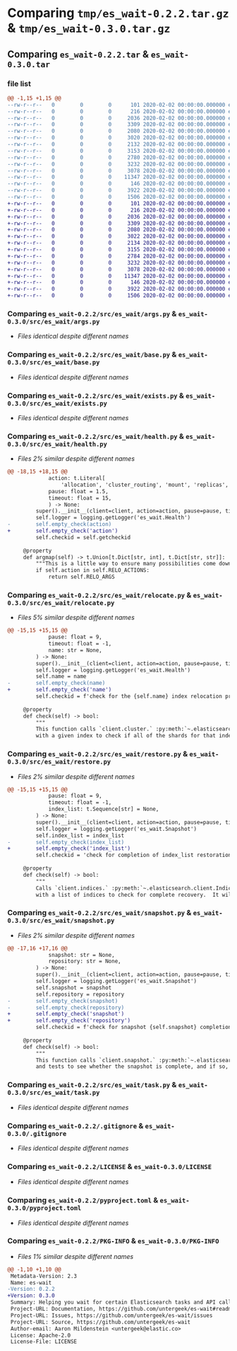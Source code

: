# Comparing `tmp/es_wait-0.2.2.tar.gz` & `tmp/es_wait-0.3.0.tar.gz`

## Comparing `es_wait-0.2.2.tar` & `es_wait-0.3.0.tar`

### file list

```diff
@@ -1,15 +1,15 @@
--rw-r--r--   0        0        0      101 2020-02-02 00:00:00.000000 es_wait-0.2.2/pytest.ini
--rw-r--r--   0        0        0      216 2020-02-02 00:00:00.000000 es_wait-0.2.2/src/es_wait/__init__.py
--rw-r--r--   0        0        0     2036 2020-02-02 00:00:00.000000 es_wait-0.2.2/src/es_wait/args.py
--rw-r--r--   0        0        0     3309 2020-02-02 00:00:00.000000 es_wait-0.2.2/src/es_wait/base.py
--rw-r--r--   0        0        0     2080 2020-02-02 00:00:00.000000 es_wait-0.2.2/src/es_wait/exists.py
--rw-r--r--   0        0        0     3020 2020-02-02 00:00:00.000000 es_wait-0.2.2/src/es_wait/health.py
--rw-r--r--   0        0        0     2132 2020-02-02 00:00:00.000000 es_wait-0.2.2/src/es_wait/relocate.py
--rw-r--r--   0        0        0     3153 2020-02-02 00:00:00.000000 es_wait-0.2.2/src/es_wait/restore.py
--rw-r--r--   0        0        0     2780 2020-02-02 00:00:00.000000 es_wait-0.2.2/src/es_wait/snapshot.py
--rw-r--r--   0        0        0     3232 2020-02-02 00:00:00.000000 es_wait-0.2.2/src/es_wait/task.py
--rw-r--r--   0        0        0     3078 2020-02-02 00:00:00.000000 es_wait-0.2.2/.gitignore
--rw-r--r--   0        0        0    11347 2020-02-02 00:00:00.000000 es_wait-0.2.2/LICENSE
--rw-r--r--   0        0        0      146 2020-02-02 00:00:00.000000 es_wait-0.2.2/README.md
--rw-r--r--   0        0        0     3922 2020-02-02 00:00:00.000000 es_wait-0.2.2/pyproject.toml
--rw-r--r--   0        0        0     1506 2020-02-02 00:00:00.000000 es_wait-0.2.2/PKG-INFO
+-rw-r--r--   0        0        0      101 2020-02-02 00:00:00.000000 es_wait-0.3.0/pytest.ini
+-rw-r--r--   0        0        0      216 2020-02-02 00:00:00.000000 es_wait-0.3.0/src/es_wait/__init__.py
+-rw-r--r--   0        0        0     2036 2020-02-02 00:00:00.000000 es_wait-0.3.0/src/es_wait/args.py
+-rw-r--r--   0        0        0     3309 2020-02-02 00:00:00.000000 es_wait-0.3.0/src/es_wait/base.py
+-rw-r--r--   0        0        0     2080 2020-02-02 00:00:00.000000 es_wait-0.3.0/src/es_wait/exists.py
+-rw-r--r--   0        0        0     3022 2020-02-02 00:00:00.000000 es_wait-0.3.0/src/es_wait/health.py
+-rw-r--r--   0        0        0     2134 2020-02-02 00:00:00.000000 es_wait-0.3.0/src/es_wait/relocate.py
+-rw-r--r--   0        0        0     3155 2020-02-02 00:00:00.000000 es_wait-0.3.0/src/es_wait/restore.py
+-rw-r--r--   0        0        0     2784 2020-02-02 00:00:00.000000 es_wait-0.3.0/src/es_wait/snapshot.py
+-rw-r--r--   0        0        0     3232 2020-02-02 00:00:00.000000 es_wait-0.3.0/src/es_wait/task.py
+-rw-r--r--   0        0        0     3078 2020-02-02 00:00:00.000000 es_wait-0.3.0/.gitignore
+-rw-r--r--   0        0        0    11347 2020-02-02 00:00:00.000000 es_wait-0.3.0/LICENSE
+-rw-r--r--   0        0        0      146 2020-02-02 00:00:00.000000 es_wait-0.3.0/README.md
+-rw-r--r--   0        0        0     3922 2020-02-02 00:00:00.000000 es_wait-0.3.0/pyproject.toml
+-rw-r--r--   0        0        0     1506 2020-02-02 00:00:00.000000 es_wait-0.3.0/PKG-INFO
```

### Comparing `es_wait-0.2.2/src/es_wait/args.py` & `es_wait-0.3.0/src/es_wait/args.py`

 * *Files identical despite different names*

### Comparing `es_wait-0.2.2/src/es_wait/base.py` & `es_wait-0.3.0/src/es_wait/base.py`

 * *Files identical despite different names*

### Comparing `es_wait-0.2.2/src/es_wait/exists.py` & `es_wait-0.3.0/src/es_wait/exists.py`

 * *Files identical despite different names*

### Comparing `es_wait-0.2.2/src/es_wait/health.py` & `es_wait-0.3.0/src/es_wait/health.py`

 * *Files 2% similar despite different names*

```diff
@@ -18,15 +18,15 @@
             action: t.Literal[
                 'allocation', 'cluster_routing', 'mount', 'replicas', 'shrink'] = None,
             pause: float = 1.5,
             timeout: float = 15,
             ) -> None:
         super().__init__(client=client, action=action, pause=pause, timeout=timeout)
         self.logger = logging.getLogger('es_wait.Health')
-        self.empty_check(action)
+        self.empty_check('action')
         self.checkid = self.getcheckid
 
     @property
     def argmap(self) -> t.Union[t.Dict[str, int], t.Dict[str, str]]:
         """This is a little way to ensure many possibilities come down to one"""
         if self.action in self.RELO_ACTIONS:
             return self.RELO_ARGS
```

### Comparing `es_wait-0.2.2/src/es_wait/relocate.py` & `es_wait-0.3.0/src/es_wait/relocate.py`

 * *Files 5% similar despite different names*

```diff
@@ -15,15 +15,15 @@
             pause: float = 9,
             timeout: float = -1,
             name: str = None,
         ) -> None:
         super().__init__(client=client, action=action, pause=pause, timeout=timeout)
         self.logger = logging.getLogger('es_wait.Health')
         self.name = name
-        self.empty_check(name)
+        self.empty_check('name')
         self.checkid = f'check for the {self.name} index relocation process to complete'
 
     @property
     def check(self) -> bool:
         """
         This function calls `client.cluster.` :py:meth:`~.elasticsearch.client.ClusterClient.state`
         with a given index to check if all of the shards for that index are in the ``STARTED``
```

### Comparing `es_wait-0.2.2/src/es_wait/restore.py` & `es_wait-0.3.0/src/es_wait/restore.py`

 * *Files 2% similar despite different names*

```diff
@@ -15,15 +15,15 @@
             pause: float = 9,
             timeout: float = -1,
             index_list: t.Sequence[str] = None,
         ) -> None:
         super().__init__(client=client, action=action, pause=pause, timeout=timeout)
         self.logger = logging.getLogger('es_wait.Snapshot')
         self.index_list = index_list
-        self.empty_check(index_list)
+        self.empty_check('index_list')
         self.checkid = 'check for completion of index_list restoration from snapshot'
 
     @property
     def check(self) -> bool:
         """
         Calls `client.indices.` :py:meth:`~.elasticsearch.client.IndicesClient.recovery`
         with a list of indices to check for complete recovery.  It will return ``True`` if recovery
```

### Comparing `es_wait-0.2.2/src/es_wait/snapshot.py` & `es_wait-0.3.0/src/es_wait/snapshot.py`

 * *Files 2% similar despite different names*

```diff
@@ -17,16 +17,16 @@
             snapshot: str = None,
             repository: str = None,
         ) -> None:
         super().__init__(client=client, action=action, pause=pause, timeout=timeout)
         self.logger = logging.getLogger('es_wait.Snapshot')
         self.snapshot = snapshot
         self.repository = repository
-        self.empty_check(snapshot)
-        self.empty_check(repository)
+        self.empty_check('snapshot')
+        self.empty_check('repository')
         self.checkid = f'check for snapshot {self.snapshot} completion'
 
     @property
     def check(self) -> bool:
         """
         This function calls `client.snapshot.` :py:meth:`~.elasticsearch.client.SnapshotClient.get`
         and tests to see whether the snapshot is complete, and if so, with what status.  It will log
```

### Comparing `es_wait-0.2.2/src/es_wait/task.py` & `es_wait-0.3.0/src/es_wait/task.py`

 * *Files identical despite different names*

### Comparing `es_wait-0.2.2/.gitignore` & `es_wait-0.3.0/.gitignore`

 * *Files identical despite different names*

### Comparing `es_wait-0.2.2/LICENSE` & `es_wait-0.3.0/LICENSE`

 * *Files identical despite different names*

### Comparing `es_wait-0.2.2/pyproject.toml` & `es_wait-0.3.0/pyproject.toml`

 * *Files identical despite different names*

### Comparing `es_wait-0.2.2/PKG-INFO` & `es_wait-0.3.0/PKG-INFO`

 * *Files 1% similar despite different names*

```diff
@@ -1,10 +1,10 @@
 Metadata-Version: 2.3
 Name: es-wait
-Version: 0.2.2
+Version: 0.3.0
 Summary: Helping you wait for certain Elasticsearch tasks and API calls to finish
 Project-URL: Documentation, https://github.com/untergeek/es-wait#readme
 Project-URL: Issues, https://github.com/untergeek/es-wait/issues
 Project-URL: Source, https://github.com/untergeek/es-wait
 Author-email: Aaron Mildenstein <untergeek@elastic.co>
 License: Apache-2.0
 License-File: LICENSE
```

